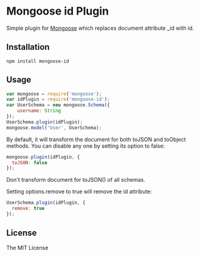 Mongoose id Plugin
==========================

Simple plugin for [Mongoose](https://github.com/LearnBoost/mongoose) which replaces document attribute _id with id.

## Installation

`npm install mongoose-id`

## Usage

```javascript
var mongoose = require('mongoose');
var idPlugin = require('mongoose-id');
var UserSchema = new mongoose.Schema({
    username: String
});
UserSchema.plugin(idPlugin);
mongoose.model('User', UserSchema);
```

By default, it will transform the document for both toJSON and toObject methods. You can disable any one by setting its option to false:

```javascript
mongoose.plugin(idPlugin, {
  toJSON: false
});
```
Don't transform document for toJSON() of all schemas.

Setting options.remove to true will remove the id attribute:

```javascript
UserSchema.plugin(idPlugin, {
  remove: true
});
```

## License

The MIT License
